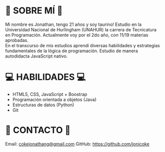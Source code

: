 # 👔  SOBRE MÍ  👖 
Mi nombre es Jonathan, tengo 21 años y soy taurino!
 Estudio en la Universidad Nacional de Hurlingham (UNAHUR) la carrera de Tecnicatura en Programación.
Actualmente voy por el 2do año, con 11/19 materias aprobadas.  
En el transcurso de mis estudios aprendí diversas habilidades y estrategias fundamentales de la lógica de programación.
Estudio de manera autodidacta JavaScript nativo.

# 💻 HABILIDADES 💻
 - HTML5, CSS, JavaScript + Boostrap
 - Programación orientada a objetos (Java)
 - Estructuras de datos (Python)
 - Git
    
# 📩  CONTACTO   📩
Email: cokejonathang@gmail.com
GitHub: https://github.com/jonicoke
